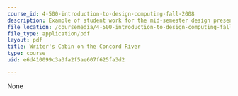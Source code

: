 ```yaml
---
course_id: 4-500-introduction-to-design-computing-fall-2008
description: Example of student work for the mid-semester design presentation.
file_location: /coursemedia/4-500-introduction-to-design-computing-fall-2008/e6d410099c3a3fa2f5ae607f625fa3d2_assn4b_5.pdf
file_type: application/pdf
layout: pdf
title: Writer's Cabin on the Concord River
type: course
uid: e6d410099c3a3fa2f5ae607f625fa3d2

---
```

None
